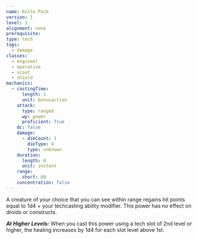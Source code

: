 ```yaml
---
name: Kolto Pack
version: 1
level: 1
alignment: none
prerequisite: 
type: tech
tags:
  - damage
classes:
  - engineer
  - operative
  - scout
  - shield
mechanics:
  - castingTime:
      length: 1
      unit: bonusaction
    attack:
      type: ranged
      wp: power
      proficient: True
    dc: false
    damage:
      - dieCount: 1
        dieType: 4
        type: unknown
    duration:
      length: 0
      unit: instant
    range:
      short: 60
    concentration: false
---
```

A creature of your choice that you can see within range regains hit points equal to 1d4 + your techcasting ability modifier. This power has no effect on droids or constructs.

***__At Higher Levels__:*** When you cast this power using a tech slot of 2nd level or higher, the healing increases by 1d4 for each slot level above 1st.
    